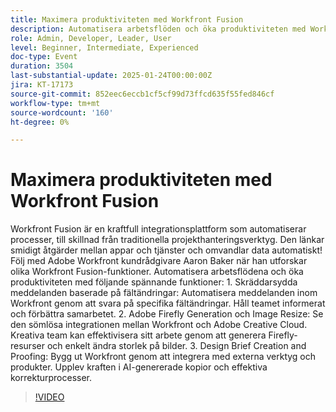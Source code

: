 ```yaml
---
title: Maximera produktiviteten med Workfront Fusion
description: Automatisera arbetsflöden och öka produktiviteten med Workfront Fusions kraftfulla integreringsfunktioner
role: Admin, Developer, Leader, User
level: Beginner, Intermediate, Experienced
doc-type: Event
duration: 3504
last-substantial-update: 2025-01-24T00:00:00Z
jira: KT-17173
source-git-commit: 852eec6eccb1cf5cf99d73ffcd635f55fed846cf
workflow-type: tm+mt
source-wordcount: '160'
ht-degree: 0%

---
```



# Maximera produktiviteten med Workfront Fusion

Workfront Fusion är en kraftfull integrationsplattform som automatiserar processer, till skillnad från traditionella projekthanteringsverktyg. Den länkar smidigt åtgärder mellan appar och tjänster och omvandlar data automatiskt! Följ med Adobe Workfront kundrådgivare Aaron Baker när han utforskar olika Workfront Fusion-funktioner. Automatisera arbetsflödena och öka produktiviteten med följande spännande funktioner: 1. Skräddarsydda meddelanden baserade på fältändringar: Automatisera meddelanden inom Workfront genom att svara på specifika fältändringar. Håll teamet informerat och förbättra samarbetet. 2. Adobe Firefly Generation och Image Resize: Se den sömlösa integrationen mellan Workfront och Adobe Creative Cloud. Kreativa team kan effektivisera sitt arbete genom att generera Firefly-resurser och enkelt ändra storlek på bilder. 3. Design Brief Creation and Proofing: Bygg ut Workfront genom att integrera med externa verktyg och produkter. Upplev kraften i AI-genererade kopior och effektiva korrekturprocesser.

>[!VIDEO](https://video.tv.adobe.com/v/3443029/?learn=on&enablevpops)
